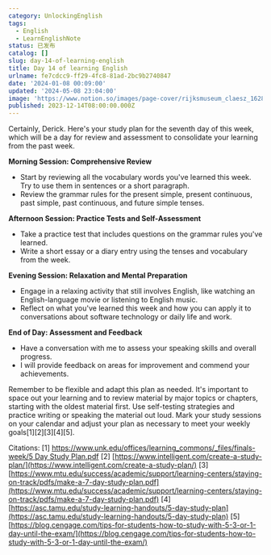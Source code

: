 ```yaml
---
category: UnlockingEnglish
tags:
  - English
  - LearnEnglishNote
status: 已发布
catalog: []
slug: day-14-of-learning-english
title: Day 14 of learning English
urlname: fe7cdcc9-ff29-4fc8-81ad-2bc9b2740847
date: '2024-01-08 00:09:00'
updated: '2024-05-08 23:04:00'
image: 'https://www.notion.so/images/page-cover/rijksmuseum_claesz_1628.jpg'
published: 2023-12-14T08:00:00.000Z
---
```


Certainly, Derick. Here's your study plan for the seventh day of this week, which will be a day for review and assessment to consolidate your learning from the past week.


**Morning Session: Comprehensive Review**

- Start by reviewing all the vocabulary words you've learned this week. Try to use them in sentences or a short paragraph.
- Review the grammar rules for the present simple, present continuous, past simple, past continuous, and future simple tenses.

**Afternoon Session: Practice Tests and Self-Assessment**

- Take a practice test that includes questions on the grammar rules you've learned.
- Write a short essay or a diary entry using the tenses and vocabulary from the week.

**Evening Session: Relaxation and Mental Preparation**

- Engage in a relaxing activity that still involves English, like watching an English-language movie or listening to English music.
- Reflect on what you've learned this week and how you can apply it to conversations about software technology or daily life and work.

**End of Day: Assessment and Feedback**

- Have a conversation with me to assess your speaking skills and overall progress.
- I will provide feedback on areas for improvement and commend your achievements.

Remember to be flexible and adapt this plan as needed. It's important to space out your learning and to review material by major topics or chapters, starting with the oldest material first. Use self-testing strategies and practice writing or speaking the material out loud. Mark your study sessions on your calendar and adjust your plan as necessary to meet your weekly goals[1][2][3][4][5].


Citations:
[1] [https://www.unk.edu/offices/learning_commons/_files/finals-week/5 Day Study Plan.pdf](https://www.unk.edu/offices/learning_commons/_files/finals-week/5%20Day%20Study%20Plan.pdf)
[2] [https://www.intelligent.com/create-a-study-plan/](https://www.intelligent.com/create-a-study-plan/)
[3] [https://www.mtu.edu/success/academic/support/learning-centers/staying-on-track/pdfs/make-a-7-day-study-plan.pdf](https://www.mtu.edu/success/academic/support/learning-centers/staying-on-track/pdfs/make-a-7-day-study-plan.pdf)
[4] [https://asc.tamu.edu/study-learning-handouts/5-day-study-plan](https://asc.tamu.edu/study-learning-handouts/5-day-study-plan)
[5] [https://blog.cengage.com/tips-for-students-how-to-study-with-5-3-or-1-day-until-the-exam/](https://blog.cengage.com/tips-for-students-how-to-study-with-5-3-or-1-day-until-the-exam/)

